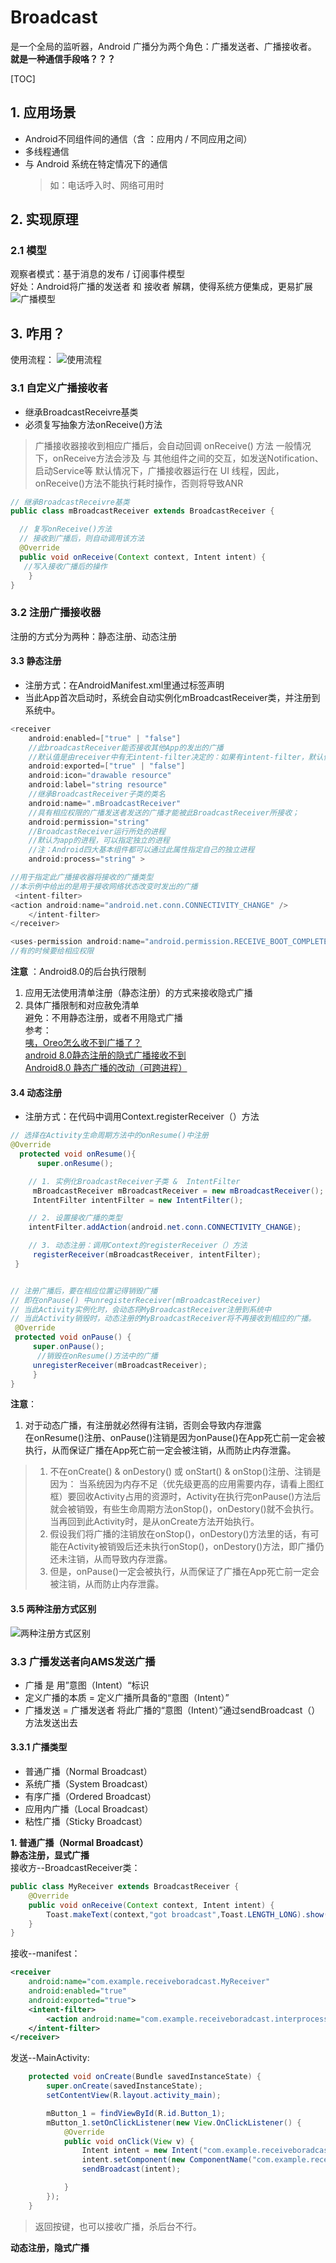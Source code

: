 # Broadcast
是一个全局的监听器，Android 广播分为两个角色：广播发送者、广播接收者。     
**就是一种通信手段咯？？？**

[TOC]

## 1. 应用场景
- Android不同组件间的通信（含 ：应用内 / 不同应用之间）
- 多线程通信
- 与 Android 系统在特定情况下的通信
  >如：电话呼入时、网络可用时

## 2. 实现原理
### 2.1 模型
观察者模式：基于消息的发布 / 订阅事件模型  
好处：Android将广播的发送者 和 接收者 解耦，使得系统方便集成，更易扩展
![广播模型](https://imgconvert.csdnimg.cn/aHR0cDovL3VwbG9hZC1pbWFnZXMuamlhbnNodS5pby91cGxvYWRfaW1hZ2VzLzk0NDM2NS05ZmNhOWZkMzk3OGNlZjEwLnBuZz9pbWFnZU1vZ3IyL2F1dG8tb3JpZW50L3N0cmlwJTdDaW1hZ2VWaWV3Mi8yL3cvMTI0MA)


## 3. 咋用？
使用流程：
![使用流程](https://imgconvert.csdnimg.cn/aHR0cDovL3VwbG9hZC1pbWFnZXMuamlhbnNodS5pby91cGxvYWRfaW1hZ2VzLzk0NDM2NS03YzlmZjY1NmViZDFiOTgxLnBuZz9pbWFnZU1vZ3IyL2F1dG8tb3JpZW50L3N0cmlwJTdDaW1hZ2VWaWV3Mi8yL3cvMTI0MA)


### 3.1 自定义广播接收者
- 继承BroadcastReceivre基类
- 必须复写抽象方法onReceive()方法

>广播接收器接收到相应广播后，会自动回调 onReceive() 方法
一般情况下，onReceive方法会涉及 与 其他组件之间的交互，如发送Notification、启动Service等
默认情况下，广播接收器运行在 UI 线程，因此，onReceive()方法不能执行耗时操作，否则将导致ANR

```java
// 继承BroadcastReceivre基类
public class mBroadcastReceiver extends BroadcastReceiver {

  // 复写onReceive()方法
  // 接收到广播后，则自动调用该方法
  @Override
  public void onReceive(Context context, Intent intent) {
   //写入接收广播后的操作
    }
}
```

### 3.2 注册广播接收器
注册的方式分为两种：静态注册、动态注册  

#### 3.3 静态注册
- 注册方式：在AndroidManifest.xml里通过标签声明
- 当此App首次启动时，系统会自动实例化mBroadcastReceiver类，并注册到系统中。
```java
<receiver 
    android:enabled=["true" | "false"]
    //此broadcastReceiver能否接收其他App的发出的广播
    //默认值是由receiver中有无intent-filter决定的：如果有intent-filter，默认值为true，否则为false
    android:exported=["true" | "false"]
    android:icon="drawable resource"
    android:label="string resource"
    //继承BroadcastReceiver子类的类名
    android:name=".mBroadcastReceiver"
    //具有相应权限的广播发送者发送的广播才能被此BroadcastReceiver所接收；
    android:permission="string"
    //BroadcastReceiver运行所处的进程
    //默认为app的进程，可以指定独立的进程
    //注：Android四大基本组件都可以通过此属性指定自己的独立进程
    android:process="string" >

//用于指定此广播接收器将接收的广播类型
//本示例中给出的是用于接收网络状态改变时发出的广播
 <intent-filter>
<action android:name="android.net.conn.CONNECTIVITY_CHANGE" />
    </intent-filter>
</receiver>

<uses-permission android:name="android.permission.RECEIVE_BOOT_COMPLETED"/> 
//有的时候要给相应权限
```
**注意**  ：Android8.0的后台执行限制   
1. 应用无法使用清单注册（静态注册）的方式来接收隐式广播  
2. 具体广播限制和对应赦免清单    
避免：不用静态注册，或者不用隐式广播  
参考：  
[咦，Oreo怎么收不到广播了？](https://juejin.im/post/5aefd27f6fb9a07ab45889cc)  
[android 8.0静态注册的隐式广播接收不到](https://blog.csdn.net/u013247461/article/details/80838550)  
[Android8.0 静态广播的改动（可跨进程）](https://blog.csdn.net/lzf199281/article/details/81915240)

#### 3.4 动态注册
- 注册方式：在代码中调用Context.registerReceiver（）方法
```java
// 选择在Activity生命周期方法中的onResume()中注册
@Override
  protected void onResume(){
      super.onResume();

    // 1. 实例化BroadcastReceiver子类 &  IntentFilter
     mBroadcastReceiver mBroadcastReceiver = new mBroadcastReceiver();
     IntentFilter intentFilter = new IntentFilter();

    // 2. 设置接收广播的类型
    intentFilter.addAction(android.net.conn.CONNECTIVITY_CHANGE);

    // 3. 动态注册：调用Context的registerReceiver（）方法
     registerReceiver(mBroadcastReceiver, intentFilter);
 }


// 注册广播后，要在相应位置记得销毁广播
// 即在onPause() 中unregisterReceiver(mBroadcastReceiver)
// 当此Activity实例化时，会动态将MyBroadcastReceiver注册到系统中
// 当此Activity销毁时，动态注册的MyBroadcastReceiver将不再接收到相应的广播。
 @Override
 protected void onPause() {
     super.onPause();
      //销毁在onResume()方法中的广播
     unregisterReceiver(mBroadcastReceiver);
     }
}
```
**注意**：
1. 对于动态广播，有注册就必然得有注销，否则会导致内存泄露  
在onResume()注册、onPause()注销是因为onPause()在App死亡前一定会被执行，从而保证广播在App死亡前一定会被注销，从而防止内存泄露。
>1. 不在onCreate() & onDestory() 或 onStart() & onStop()注册、注销是因为：
当系统因为内存不足（优先级更高的应用需要内存，请看上图红框）要回收Activity占用的资源时，Activity在执行完onPause()方法后就会被销毁，有些生命周期方法onStop()，onDestory()就不会执行。当再回到此Activity时，是从onCreate方法开始执行。
>2. 假设我们将广播的注销放在onStop()，onDestory()方法里的话，有可能在Activity被销毁后还未执行onStop()，onDestory()方法，即广播仍还未注销，从而导致内存泄露。
>3. 但是，onPause()一定会被执行，从而保证了广播在App死亡前一定会被注销，从而防止内存泄露。

#### 3.5 两种注册方式区别
![两种注册方式区别](https://imgconvert.csdnimg.cn/aHR0cDovL3VwbG9hZC1pbWFnZXMuamlhbnNodS5pby91cGxvYWRfaW1hZ2VzLzk0NDM2NS04ZDE2M2FiM2NhMjBkZTBiLnBuZz9pbWFnZU1vZ3IyL2F1dG8tb3JpZW50L3N0cmlwJTdDaW1hZ2VWaWV3Mi8yL3cvMTI0MA)

### 3.3 广播发送者向AMS发送广播
- 广播 是 用”意图（Intent）“标识
- 定义广播的本质 = 定义广播所具备的“意图（Intent）”
- 广播发送 = 广播发送者 将此广播的“意图（Intent）”通过sendBroadcast（）方法发送出去

#### 3.3.1 广播类型
- 普通广播（Normal Broadcast）
- 系统广播（System Broadcast）
- 有序广播（Ordered Broadcast）
- 应用内广播（Local Broadcast）
- 粘性广播（Sticky Broadcast）
  
**1. 普通广播（Normal Broadcast）**  
**静态注册，显式广播**   
接收方--BroadcastReceiver类：  
```java
public class MyReceiver extends BroadcastReceiver {
    @Override
    public void onReceive(Context context, Intent intent) {
        Toast.makeText(context,"got broadcast",Toast.LENGTH_LONG).show();
    }
}
```
接收--manifest：
```xml
<receiver
    android:name="com.example.receiveboradcast.MyReceiver"
    android:enabled="true"
    android:exported="true">
    <intent-filter>
        <action android:name="com.example.receiveboradcast.interprocess"/>
    </intent-filter>
</receiver>
```

发送--MainActivity:
```java
    protected void onCreate(Bundle savedInstanceState) {
        super.onCreate(savedInstanceState);
        setContentView(R.layout.activity_main);

        mButton_1 = findViewById(R.id.Button_1);
        mButton_1.setOnClickListener(new View.OnClickListener() {
            @Override
            public void onClick(View v) {
                Intent intent = new Intent("com.example.receiveboradcast.interprocess");
                intent.setComponent(new ComponentName("com.example.receiveboradcast","com.example.receiveboradcast.MyReceiver"));
                sendBroadcast(intent);

            }
        });
    }
```
>返回按键，也可以接收广播，杀后台不行。


**动态注册，隐式广播** 

		




